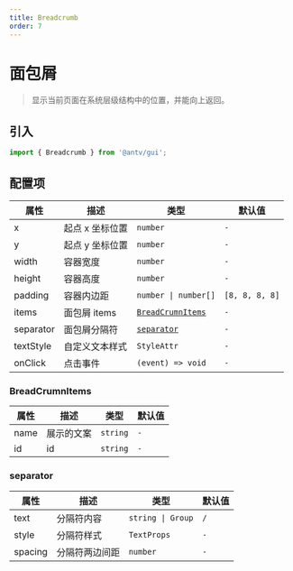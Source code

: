 ```yaml
---
title: Breadcrumb
order: 7
---
```


# 面包屑

> 显示当前页面在系统层级结构中的位置，并能向上返回。

## 引入

```ts
import { Breadcrumb } from '@antv/gui';
```

## 配置项

| **属性**  | **描述**        | **类型**                                        | **默认值**     |
| --------- | --------------- | ----------------------------------------------- | -------------- |
| x         | 起点 x 坐标位置 | <code>number</code>                             | `-`            |
| y         | 起点 y 坐标位置 | <code>number</code>                             | `-`            |
| width     | 容器宽度        | <code>number<code>                              | `-`            |
| height    | 容器高度        | <code>number<code>                              | `-`            |
| padding   | 容器内边距      | <code>number \| number[]<code>                  | `[8, 8, 8, 8]` |
| items     | 面包屑 items    | <code>[BreadCrumnItems](#breadcrumnitems)<code> | `-`            |
| separator | 面包屑分隔符    | <code>[separator](#separator)<code>             | `-`            |
| textStyle | 自定义文本样式  | <code>StyleAttr<code>                           | `-`            |
| onClick   | 点击事件        | <code>(event) => void<code>                     | `-`            |

### BreadCrumnItems

| **属性** | **描述**   | **类型**            | **默认值** |
| -------- | ---------- | ------------------- | ---------- |
| name     | 展示的文案 | <code>string</code> | `-`        |
| id       | id         | <code>string</code> | `-`        |

### separator

| **属性** | **描述**       | **类型**                     | **默认值** |
| -------- | -------------- | ---------------------------- | ---------- |
| text     | 分隔符内容     | <code>string \| Group</code> | `/`        |
| style    | 分隔符样式     | <code>TextProps</code>       | `-`        |
| spacing  | 分隔符两边间距 | <code>number</code>          | `-`        |
